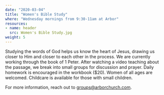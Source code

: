 ```yaml
---
date: "2020-03-04"
title: "Women's Bible Study"
where: "Wednesday mornings from 9:30-11am at Arbor"
resources:
- name: header
  src: Women's Bible Study.jpg
weight: 5
---
```


Studying the words of God helps us know the heart of Jesus, drawing us closer to Him and closer to each other in the process. We are currently working through the book of 1 Peter. After watching a video teaching about the passage, we break into small groups for discussion and prayer. Daily homework is encouraged in the workbook ($20). Women of all ages are welcomed. Childcare is available for those with small children. 

For more information, reach out to groups@arborchurch.com.

